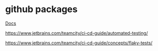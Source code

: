 # github packages 
[Docs](https://docs.github.com/en/packages/learn-github-packages/introduction-to-github-packages)

https://www.jetbrains.com/teamcity/ci-cd-guide/automated-testing/

https://www.jetbrains.com/teamcity/ci-cd-guide/concepts/flaky-tests/
